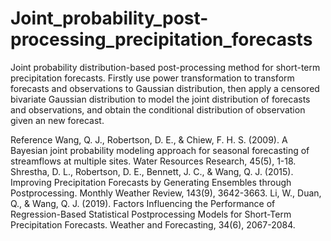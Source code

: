 # Joint_probability_post-processing_precipitation_forecasts
Joint probability distribution-based post-processing method for short-term precipitation forecasts. 
Firstly use power transformation to transform forecasts and observations to Gaussian distribution, then apply a censored bivariate Gaussian distribution to model the joint distribution of forecasts and observations, and obtain the conditional distribution of observation given an new forecast.

Reference
Wang, Q. J., Robertson, D. E., & Chiew, F. H. S. (2009). A Bayesian joint probability modeling approach for seasonal forecasting of streamflows at multiple sites. Water Resources Research, 45(5), 1-18. 
Shrestha, D. L., Robertson, D. E., Bennett, J. C., & Wang, Q. J. (2015). Improving Precipitation Forecasts by Generating Ensembles through Postprocessing. Monthly Weather Review, 143(9), 3642-3663. 
Li, W., Duan, Q., & Wang, Q. J. (2019). Factors Influencing the Performance of Regression-Based Statistical Postprocessing Models for Short-Term Precipitation Forecasts. Weather and Forecasting, 34(6), 2067-2084. 
